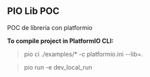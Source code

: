 ## PIO Lib POC

POC de libreria con platformio

**To compile project in PlatformIO CLI:**

> pio ci ./examples/* -c platformio.ini --lib=.

> pio run -e dev_local_run